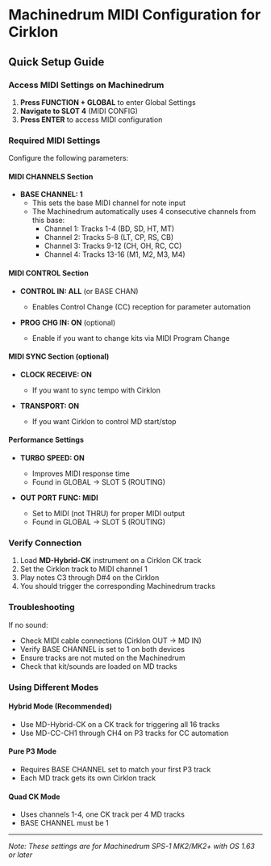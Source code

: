 # Machinedrum MIDI Configuration for Cirklon

## Quick Setup Guide

### Access MIDI Settings on Machinedrum

1. **Press FUNCTION + GLOBAL** to enter Global Settings
2. **Navigate to SLOT 4** (MIDI CONFIG)
3. **Press ENTER** to access MIDI configuration

### Required MIDI Settings

Configure the following parameters:

#### MIDI CHANNELS Section
- **BASE CHANNEL: 1**
  - This sets the base MIDI channel for note input
  - The Machinedrum automatically uses 4 consecutive channels from this base:
    - Channel 1: Tracks 1-4 (BD, SD, HT, MT)
    - Channel 2: Tracks 5-8 (LT, CP, RS, CB)
    - Channel 3: Tracks 9-12 (CH, OH, RC, CC)
    - Channel 4: Tracks 13-16 (M1, M2, M3, M4)

#### MIDI CONTROL Section
- **CONTROL IN: ALL** (or BASE CHAN)
  - Enables Control Change (CC) reception for parameter automation

- **PROG CHG IN: ON** (optional)
  - Enable if you want to change kits via MIDI Program Change

#### MIDI SYNC Section (optional)
- **CLOCK RECEIVE: ON**
  - If you want to sync tempo with Cirklon

- **TRANSPORT: ON**
  - If you want Cirklon to control MD start/stop

#### Performance Settings
- **TURBO SPEED: ON**
  - Improves MIDI response time
  - Found in GLOBAL → SLOT 5 (ROUTING)

- **OUT PORT FUNC: MIDI**
  - Set to MIDI (not THRU) for proper MIDI output
  - Found in GLOBAL → SLOT 5 (ROUTING)

### Verify Connection

1. Load **MD-Hybrid-CK** instrument on a Cirklon CK track
2. Set the Cirklon track to MIDI channel 1
3. Play notes C3 through D#4 on the Cirklon
4. You should trigger the corresponding Machinedrum tracks

### Troubleshooting

If no sound:
- Check MIDI cable connections (Cirklon OUT → MD IN)
- Verify BASE CHANNEL is set to 1 on both devices
- Ensure tracks are not muted on the Machinedrum
- Check that kit/sounds are loaded on MD tracks

### Using Different Modes

#### Hybrid Mode (Recommended)
- Use MD-Hybrid-CK on a CK track for triggering all 16 tracks
- Use MD-CC-CH1 through CH4 on P3 tracks for CC automation

#### Pure P3 Mode
- Requires BASE CHANNEL set to match your first P3 track
- Each MD track gets its own Cirklon track

#### Quad CK Mode
- Uses channels 1-4, one CK track per 4 MD tracks
- BASE CHANNEL must be 1

---

*Note: These settings are for Machinedrum SPS-1 MK2/MK2+ with OS 1.63 or later*